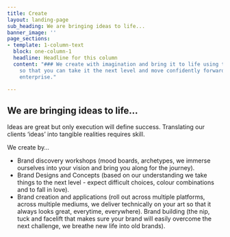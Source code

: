 ```yaml
---
title: Create
layout: landing-page
sub_heading: We are bringing ideas to life...
banner_image: ''
page_sections:
- template: 1-column-text
  block: one-column-1
  headline: Headline for this column
  content: "### We create with imagination and bring it to life using the right tools
    so that you can take it the next level and move confidently forward with your
    enterprise."

---
```

## We are bringing ideas to life...

Ideas are great but only execution will define success. Translating our clients ‘ideas’ into tangible realities requires skill.

We create by…

* Brand discovery workshops (mood boards, archetypes, we immerse ourselves into your vision and bring you along for the journey).
* Brand Designs and Concepts (based on our understanding we take things to the next level - expect difficult choices, colour combinations and to fall in love).
* Brand creation and applications (roll out across multiple platforms, across multiple mediums, we deliver technically on your art so that it always looks great, everytime, everywhere). Brand building (the nip, tuck and facelift that makes sure your brand will easily overcome the next challenge, we breathe new life into old brands).